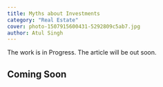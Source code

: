 ```yaml
---
title: Myths about Investments
category: "Real Estate"
cover: photo-1507915600431-5292809c5ab7.jpg
author: Atul Singh
---
```


The work is in Progress. The article will be out soon.

## Coming Soon
